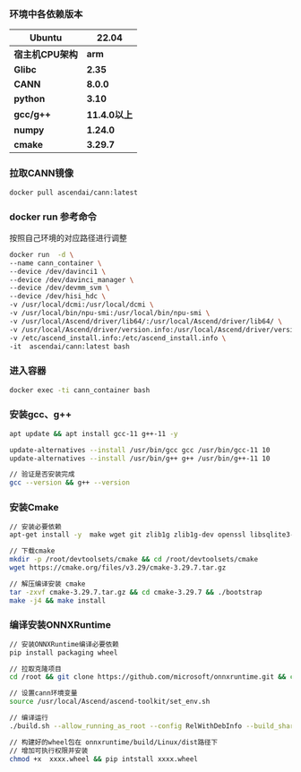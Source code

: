 ### 环境中各依赖版本

| Ubuntu            | 22.04          |
| ----------------- | -------------- |
| **宿主机CPU架构** | **arm**        |
| **Glibc**         | **2.35**       |
| **CANN**          | **8.0.0**      |
| **python**        | **3.10**       |
| **gcc/g++**       | **11.4.0以上** |
| **numpy**         | **1.24.0**     |
| **cmake**         | **3.29.7**     |



### 拉取CANN镜像

```
docker pull ascendai/cann:latest
```

### 

### docker run 参考命令

按照自己环境的对应路径进行调整

```bash
docker run  -d \
--name cann_container \
--device /dev/davinci1 \
--device /dev/davinci_manager \
--device /dev/devmm_svm \
--device /dev/hisi_hdc \
-v /usr/local/dcmi:/usr/local/dcmi \
-v /usr/local/bin/npu-smi:/usr/local/bin/npu-smi \
-v /usr/local/Ascend/driver/lib64/:/usr/local/Ascend/driver/lib64/ \
-v /usr/local/Ascend/driver/version.info:/usr/local/Ascend/driver/version.info \
-v /etc/ascend_install.info:/etc/ascend_install.info \
-it  ascendai/cann:latest bash
```



### 进入容器

```bash
docker exec -ti cann_container bash
```



### 安装gcc、g++

```bash
apt update && apt install gcc-11 g++-11 -y

update-alternatives --install /usr/bin/gcc gcc /usr/bin/gcc-11 10
update-alternatives --install /usr/bin/g++ g++ /usr/bin/g++-11 10

// 验证是否安装完成
gcc --version && g++ --version
```



### 安装Cmake

```bash
// 安装必要依赖
apt-get install -y  make wget git zlib1g zlib1g-dev openssl libsqlite3-dev libssl-dev libffi-dev unzip pciutils net-tools libblas-dev gfortran libblas3

// 下载cmake
mkdir -p /root/devtoolsets/cmake && cd /root/devtoolsets/cmake
wget https://cmake.org/files/v3.29/cmake-3.29.7.tar.gz

// 解压编译安装 cmake
tar -zxvf cmake-3.29.7.tar.gz && cd cmake-3.29.7 && ./bootstrap
make -j4 && make install
```



### 编译安装ONNXRuntime

```bash
// 安装ONNXRuntime编译必要依赖
pip install packaging wheel

// 拉取克隆项目
cd /root && git clone https://github.com/microsoft/onnxruntime.git && cd onnxruntime

// 设置cann环境变量
source /usr/local/Ascend/ascend-toolkit/set_env.sh 

// 编译运行
./build.sh --allow_running_as_root --config RelWithDebInfo --build_shared_lib --parallel --use_cann --build_wheel --skip_tests

// 构建好的wheel包在 onnxruntime/build/Linux/dist路径下
// 增加可执行权限并安装
chmod +x  xxxx.wheel && pip intstall xxxx.wheel
```

